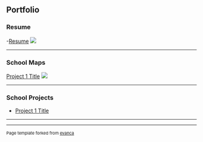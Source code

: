 ## Portfolio

### Resume
-[Resume](pdf/resume.pdf)
<img src="images/dummy_thumbnbail.jpg?raw=true"/>

---

### School Maps 

[Project 1 Title](pdf/resume.pdf)
<img src="images/dummy_thumbnail.jpg?raw=true"/>

---


### School Projects

- [Project 1 Title](http://example.com/)


---




---
<p style="font-size:11px">Page template forked from <a href="https://github.com/evanca/quick-portfolio">evanca</a></p>
<!-- Remove above link if you don't want to attibute -->
